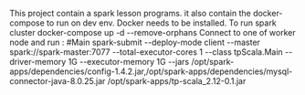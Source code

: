 This project contain a spark lesson programs. it also contain the docker-compose to run on dev env.
Docker needs to be installed.
To run spark cluster
docker-compose up -d --remove-orphans
Connect to one of worker node and run :
#Main
spark-submit --deploy-mode client --master spark://spark-master:7077 --total-executor-cores 1 --class tpScala.Main --driver-memory 1G --executor-memory 1G --jars /opt/spark-apps/dependencies/config-1.4.2.jar,/opt/spark-apps/dependencies/mysql-connector-java-8.0.25.jar /opt/spark-apps/tp-scala_2.12-0.1.jar